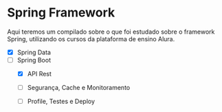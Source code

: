 # Spring Framework

Aqui teremos um compilado sobre o que foi estudado sobre o framework Spring, utilizando os cursos da plataforma de ensino Alura.

- [x] Spring Data
- [ ] Spring Boot
  - [x] API Rest
  - [ ] Segurança, Cache e Monitoramento
  - [ ] Profile, Testes e Deploy
  